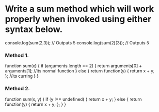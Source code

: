 # Write a sum method which will work properly when invoked using either syntax below.

console.log(sum(2,3));   // Outputs 5
console.log(sum(2)(3));  // Outputs 5

### Method 1.
function sum(x) {
  if (arguments.length == 2) {
    return arguments[0] + arguments[1]; //its normal function 
  } else {
    return function(y) { return x + y; }; //its curring 
  }
}

### Method 2.
function sum(x, y) {
  if (y !== undefined) {
    return x + y;
  } else {
    return function(y) { return x + y; };
  }
}
